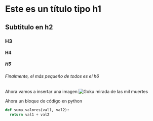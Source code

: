 # Este es un título tipo h1
## Subtitulo en h2
### H3
#### H4
##### H5
###### Finalmente, el más pequeño de todos es el h6

Ahora vamos a insertar una imagen
![Goku mirada de las mil muertes](https://sm.mashable.com/t/mashable_me/photo/default/hd-wallpaper-goku-goku-dragon-ball-z_nuzk.720.jpg)

Ahora un bloque de código en python
``` python
def suma_valores(val1, val2):
  return val1 + val2
```
